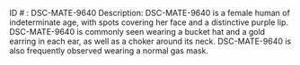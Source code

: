 ID # : DSC-MATE-9640
Description: DSC-MATE-9640 is a female human of indeterminate age, with spots covering her face and a distinctive purple lip. DSC-MATE-9640 is commonly seen wearing a bucket hat and a gold earring in each ear, as well as a choker around its neck. DSC-MATE-9640 is also frequently observed wearing a normal gas mask.